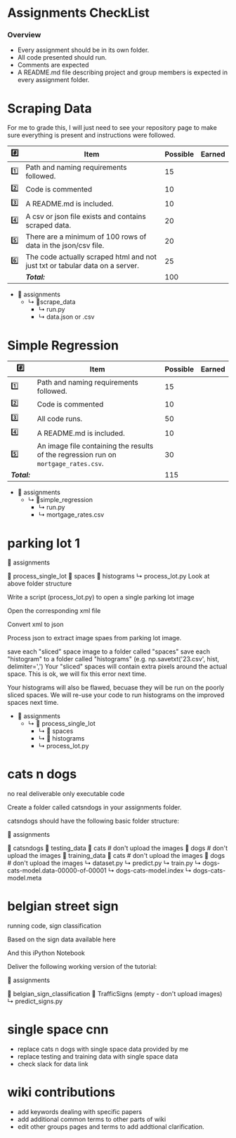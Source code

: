 Assignments CheckList
=====================

### Overview
- Every assignment should be in its own folder.
- All code presented should run.
- Comments are expected
- A README.md file describing project and group members is expected in every assignment folder.


Scraping Data
======

For me to grade this, I will just need to see your repository page to make sure everything is present and instructions were followed. 

| :hash:       | Item                                                                         | Possible | Earned |
|--------------|------------------------------------------------------------------------------|----------|--------|
| :one:        | Path and naming requirements followed.                                       | 15       |        |
| :two:        | Code is commented                                                            | 10       |        |
| :three:      | A README.md is included.                                                     | 10       |        |
| :four:       | A csv or json file exists and contains scraped data.                         | 20       |        |
| :five:       | There are a minimum of 100 rows of data in the json/csv file.                | 20       |        |
| :six:        | The code actually scraped html and not just txt or tabular data on a server. | 25       |        |
|              | ***Total:***                                                                 | 100      |        |

- &#128193; assignments
  - &#x21b3; &#128193;scrape_data
      - &#x21b3; run.py
      - &#x21b3; data.json or .csv      


Simple Regression
=================

| :hash:       | Item                                                                                | Possible | Earned |
|--------------|-------------------------------------------------------------------------------------|----------|--------|
| :one:        | Path and naming requirements followed.                                              | 15       |        |
| :two:        | Code is commented                                                                   | 10       |        |
| :three:      | All code runs.                                                                      | 50       |        |
| :four:       | A README.md is included.                                                            | 10       |        |
| :five:       | An image file containing the results of the regression run on `mortgage_rates.csv`. | 30       |        |
| ***Total:*** |                                                                                     | 115      |        |

- &#128193; assignments
  - &#x21b3; &#128193;simple_regression
      - &#x21b3; run.py
      - &#x21b3; mortgage_rates.csv  


parking lot 1
=============

📁 assignments

📁 process_single_lot
📁 spaces
📁 histograms
↳ process_lot.py
Look at above folder structure

Write a script (process_lot.py) to open a single parking lot image

Open the corresponding xml file

Convert xml to json

Process json to extract image spaes from parking lot image.

save each "sliced" space image to a folder called "spaces"
save each "histogram" to a folder called "histograms" (e.g. np.savetxt('23.csv', hist, delimiter=',')
Your "sliced" spaces will contain extra pixels around the actual space. This is ok, we will fix this error next time.

Your histograms will also be flawed, becuase they will be run on the poorly sliced spaces. We will re-use your code to run histograms on the improved spaces next time.

- &#128193; assignments
  - &#x21b3; &#128193; process_single_lot
      - &#x21b3; &#128193; spaces
      - &#x21b3; &#128193; histograms
      - &#x21b3; process_lot.py

cats n dogs
===========

no real deliverable only executable code

Create a folder called catsndogs in your assignments folder.

catsndogs should have the following basic folder structure:

📁 assignments

📁 catsndogs
📁 testing_data
📁 cats # don't upload the images
📁 dogs # don't upload the images
📁 training_data
📁 cats # don't upload the images
📁 dogs # don't upload the images
↳ dataset.py
↳ predict.py
↳ train.py
↳ dogs-cats-model.data-00000-of-00001
↳ dogs-cats-model.index
↳ dogs-cats-model.meta

belgian street sign
===================

running code, sign classification 

Based on the sign data available here

And this iPython Notebook

Deliver the following working version of the tutorial:

📁 assignments

📁 belgian_sign_classification
📁 TrafficSigns (empty - don't upload images)
↳ predict_signs.py

single space cnn
================

- replace cats n dogs with single space data provided by me
- replace testing and training data with single space data
- check slack for data link 


wiki contributions
==================

- add keywords dealing with specific papers
- add additional common terms to other parts of wiki
- edit other groups pages and terms to add addtional clarification.
